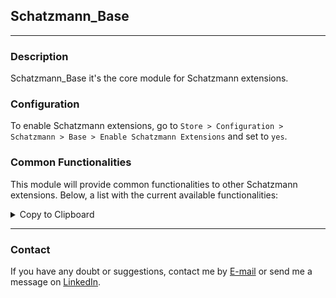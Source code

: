 ## Schatzmann_Base
***
### Description
Schatzmann_Base it's the core module for Schatzmann extensions.

### Configuration
To enable Schatzmann extensions, go to `Store > Configuration > Schatzmann > Base > Enable Schatzmann Extensions` and set to `yes`.

### Common Functionalities
This module will provide common functionalities to other Schatzmann extensions. Below, a list with the current available functionalities:

<details>
<summary>Copy to Clipboard</summary>
<p>

1. ###### Description
The main objective of this component is to provide a way to automatic "click and copy" text from some inputs.

2.  ###### Structure
As a custom Ui Component, it can be declared anywhere and its main functionality is defined by a .js file

- ``` Schatzmann_Base/view/frontend/web/js/view/copy-to-clipboard.js ```

and a template file that will be rendered once the component is called

- ``` Schatzmann_Base/view/frontend/web/template/view/copy-to-clipboard.html ```

3. ###### Example

```
    <form id="my-form">
        <fieldset class="fieldset">
            ...
                <div class="field field-custom">
                    <input type="text" id="my-custom-input" readonly="readonly" value="my-custom-value"/>
                    <div data-bind="scope: 'copy-to-clipboard'">
                        <!-- ko template: getTemplate() --><!-- /ko -->
                    </div>
                    <script type="text/x-magento-init">
                        {
                            "*": {
                                "Magento_Ui/js/core/app": {
                                    "components": {
                                        "copy-to-clipboard": {
                                            "component": "Schatzmann_Base/js/view/copy-to-clipboard",
                                            "target": "#my-custom-input"
                                        }
                                    }
                                }
                            }
                        }
                    </script>
                </div>
            ...
        </fieldset>
    </form>
```

4. ###### Notes

- While declaring the component, the "target" argument is required. This argument will be the **id** or **class** of the input that will be copied.

- When declaring multiple inputs that will have this feature, always call separated components to make sure that they will not conflict.

</details>

***
### Contact
If you have any doubt or suggestions, contact me by [E-mail](vpjoao98@gmail.com) or send me a message on [LinkedIn](https://www.linkedin.com/in/joaovp/).
